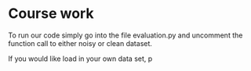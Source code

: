 # Course work

To run our code simply go into the file evaluation.py and uncomment the function call to either noisy or clean dataset.

If you would like load in your own data set, p